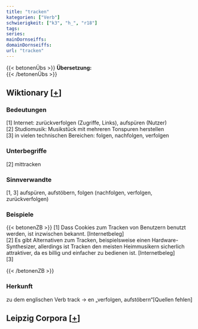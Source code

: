 ```yaml
---
title: "tracken"
kategorien: ["Verb"]
schwierigkeit: ["k3", "h_", "r18"]
tags:
series:
mainDornseiffs:
domainDornseiffs:
url: "tracken"
---
```


{{< betonenÜbs >}}
**Übersetzung:**  
{{< /betonenÜbs >}}

## Wiktionary [[+](https://de.wiktionary.org/wiki/tracken)]

### Bedeutungen
[1] Internet: zurückverfolgen (Zugriffe, Links), aufspüren (Nutzer)  
[2] Studiomusik: Musikstück mit mehreren Tonspuren herstellen  
[3] in vielen technischen Bereichen: folgen, nachfolgen, verfolgen  

### Unterbegriffe
[2] mittracken  

### Sinnverwandte
[1, 3] aufspüren, aufstöbern, folgen (nachfolgen, verfolgen, zurückverfolgen)  

### Beispiele
{{< betonenZB >}}
[1] Dass Cookies zum Tracken von Benutzern benutzt werden, ist inzwischen bekannt. [Internetbeleg]  
[2] Es gibt Alternativen zum Tracken, beispielsweise einen Hardware-Synthesizer, allerdings ist Tracken den meisten Heimmusikern sicherlich attraktiver, da es billig und einfacher zu bedienen ist. [Internetbeleg]  
[3]  

{{< /betonenZB >}}
### Herkunft
zu dem englischen Verb track → en „verfolgen, aufstöbern“[Quellen fehlen]  


## Leipzig Corpora [[+](https://corpora.uni-leipzig.de/en/res?word=tracken&corpusId=deu_newscrawl-public_2018)]

